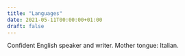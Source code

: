 ```yaml
---
title: "Languages"
date: 2021-05-11T00:00:00+01:00
draft: false
---
```


Confident English speaker and writer.
Mother tongue: Italian.
